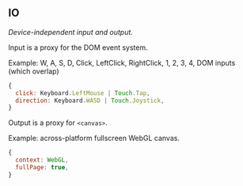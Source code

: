 ## IO

_Device-independent input and output._

<!-- Use HammerJS? -->

Input is a proxy for the DOM event system.

Example: W, A, S, D, Click, LeftClick, RightClick, 1, 2, 3, 4, DOM inputs (which overlap)

```js
{
  click: Keyboard.LeftMouse | Touch.Tap,
  direction: Keyboard.WASD | Touch.Joystick,
}
```

Output is a proxy for `<canvas>`.

Example: across-platform fullscreen WebGL canvas.

```js
{
  context: WebGL,
  fullPage: true,
}
```
